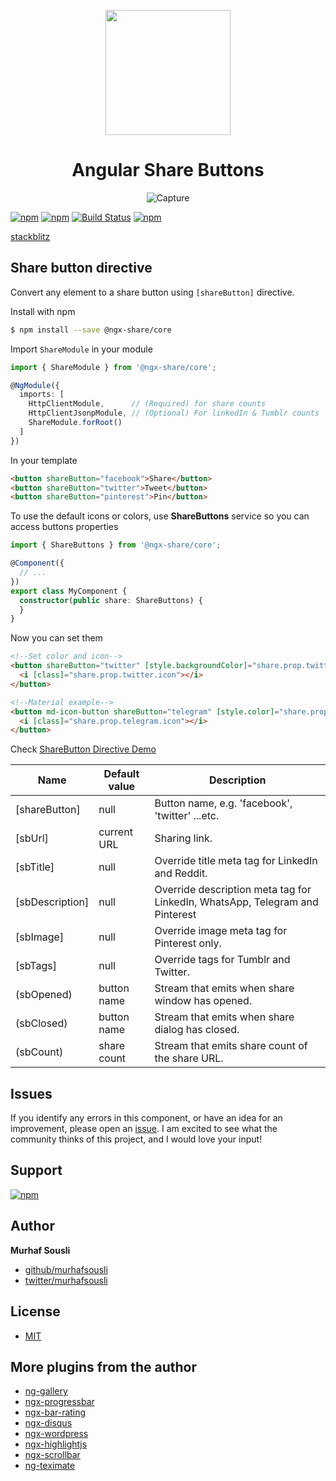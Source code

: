 <p align="center">
  <img height="200px" width="200px" style="text-align: center;" src="https://cdn.rawgit.com/MurhafSousli/ngx-sharebuttons/master/assets/logo.svg">
  <h1 align="center">Angular Share Buttons</h1>
  <p align="center"><img src="https://image.ibb.co/eY16JG/buttons.png" alt="Capture" border="0"></p>
</p>

[![npm](https://img.shields.io/badge/demo-online-ed1c46.svg)](https://murhafsousli.github.io/ngx-sharebuttons/)
[![npm](https://img.shields.io/npm/v/ngx-sharebuttons.svg?maxAge=2592000?style=plastic)](https://www.npmjs.com/package/ngx-sharebuttons) 
[![Build Status](https://travis-ci.org/MurhafSousli/ngx-sharebuttons.svg?branch=master)](https://travis-ci.org/MurhafSousli/ngx-sharebuttons) 
[![npm](https://img.shields.io/npm/l/express.svg?maxAge=2592000)](/LICENSE)
 
[stackblitz](https://stackblitz.com/edit/ngx-sharebuttons)


## Share button directive

Convert any element to a share button using `[shareButton]` directive.

Install with npm
  
```bash
$ npm install --save @ngx-share/core
```

Import `ShareModule` in your module

```ts
import { ShareModule } from '@ngx-share/core';

@NgModule({
  imports: [
    HttpClientModule,      // (Required) for share counts
    HttpClientJsonpModule, // (Optional) For linkedIn & Tumblr counts
    ShareModule.forRoot()
  ]
})
```

In your template

```html
<button shareButton="facebook">Share</button>
<button shareButton="twitter">Tweet</button>
<button shareButton="pinterest">Pin</button>
```

To use the default icons or colors, use **ShareButtons** service so you can access buttons properties

```ts
import { ShareButtons } from '@ngx-share/core';

@Component({
  // ...
})
export class MyComponent {
  constructor(public share: ShareButtons) {
  }
}
```

Now you can set them

```html
<!--Set color and icon-->
<button shareButton="twitter" [style.backgroundColor]="share.prop.twitter.color">
  <i [class]="share.prop.twitter.icon"></i>
</button>

<!--Material example-->
<button md-icon-button shareButton="telegram" [style.color]="share.prop.telegram.color">
  <i [class]="share.prop.telegram.icon"></i>
</button>
```

Check [ShareButton Directive Demo](https://murhafsousli.github.io/ngx-sharebuttons/#/share-button-directive)

| Name            | Default value | Description                                                     |
| --------------- | ------------- | --------------------------------------------------------------- |
| [shareButton]   | null          | Button name, e.g. 'facebook', 'twitter' ...etc.                 |
| [sbUrl]         | current URL   | Sharing link.                                                   |
| [sbTitle]       | null          | Override title meta tag for LinkedIn and Reddit.                |
| [sbDescription] | null          | Override description meta tag for LinkedIn, WhatsApp, Telegram and Pinterest |
| [sbImage]       | null          | Override image meta tag for Pinterest only.                     |
| [sbTags]        | null          | Override tags for Tumblr and Twitter.                           |
| (sbOpened)      | button name   | Stream that emits when share window has opened.                 |
| (sbClosed)      | button name   | Stream that emits when share dialog has closed.                 |
| (sbCount)       | share count   | Stream that emits share count of the share URL.                 |

## Issues

If you identify any errors in this component, or have an idea for an improvement, please open an [issue](https://github.com/MurhafSousli/ngx-sharebuttons/issues). I am excited to see what the community thinks of this project, and I would love your input!


## Support

[![npm](https://c5.patreon.com/external/logo/become_a_patron_button.png)](https://www.patreon.com/bePatron?u=5594898)


## Author

 **Murhaf Sousli**

 - [github/murhafsousli](https://github.com/MurhafSousli)
 - [twitter/murhafsousli](https://twitter.com/MurhafSousli)
 
## License

 - [MIT](/LICENSE)
 
## More plugins from the author

 - [ng-gallery](https://github.com/MurhafSousli/ng-gallery)
 - [ngx-progressbar](https://github.com/MurhafSousli/ngx-progressbar)
 - [ngx-bar-rating](https://github.com/MurhafSousli/ngx-bar-rating)
 - [ngx-disqus](https://github.com/MurhafSousli/ngx-disqus)
 - [ngx-wordpress](https://github.com/MurhafSousli/ngx-wordpress)
 - [ngx-highlightjs](https://github.com/MurhafSousli/ngx-highlightjs)
 - [ngx-scrollbar](https://github.com/MurhafSousli/ngx-scrollbar)
 - [ng-teximate](https://github.com/MurhafSousli/ng-teximate)
